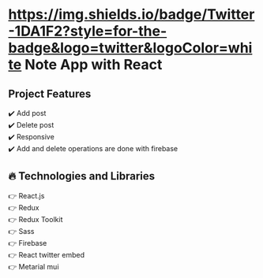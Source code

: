 # https://img.shields.io/badge/Twitter-1DA1F2?style=for-the-badge&logo=twitter&logoColor=white Note App with React

## Project Features

:heavy_check_mark: Add post <br />
:heavy_check_mark: Delete post <br />
:heavy_check_mark: Responsive <br />
:heavy_check_mark: Add and delete operations are done with firebase <br />

## :fire: Technologies and Libraries

:point_right: React.js <br />
:point_right: Redux <br />
:point_right: Redux Toolkit <br />
:point_right: Sass <br />
:point_right: Firebase <br />
:point_right: React twitter embed <br />
:point_right: Metarial mui <br />
